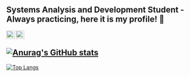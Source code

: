  Systems Analysis and Development Student - Always practicing, here it is my profile! :milky_way:  
---
<a target="_blank" href="https://www.linkedin.com/in/danilo-caj%C3%A9-560b84180/">
  <img align="left" alt="LinkdeIN" width="22px" src="https://cdn.jsdelivr.net/npm/simple-icons@v3/icons/linkedin.svg" /> 
</a>
<a target="_blank" href="mailto:cajedanilo@gmail.com">
  <img align="left" alt="Gmail" width="22px" src="https://cdn.jsdelivr.net/npm/simple-icons@v3/icons/gmail.svg" />
<br/>

![Anurag's GitHub stats](https://github-readme-stats.vercel.app/api?username=Dangog&show_icons=true&include_all_commits=true&theme=graywhite&hide_border=true&count_private=true)
---
[![Top Langs](https://github-readme-stats.vercel.app/api/top-langs/?username=Dangog&theme=graywhite&langs_count=3)](https://github.com/anuraghazra/github-readme-stats)
  
